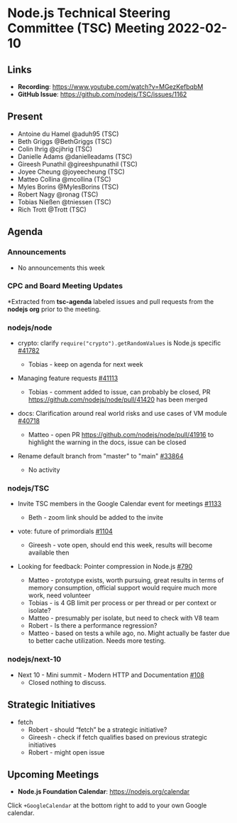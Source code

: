 # Node.js Technical Steering Committee (TSC) Meeting 2022-02-10

## Links

* **Recording**: https://www.youtube.com/watch?v=MGezKefbqbM
* **GitHub Issue**: https://github.com/nodejs/TSC/issues/1162

## Present

* Antoine du Hamel @aduh95 (TSC)
* Beth Griggs @BethGriggs (TSC)
* Colin Ihrig @cjihrig (TSC)
* Danielle Adams @danielleadams (TSC)
* Gireesh Punathil @gireeshpunathil (TSC)
* Joyee Cheung @joyeecheung (TSC)
* Matteo Collina @mcollina (TSC)
* Myles Borins @MylesBorins (TSC)
* Robert Nagy @ronag (TSC)
* Tobias Nießen @tniessen (TSC)
* Rich Trott @Trott (TSC)

## Agenda

### Announcements

* No announcements this week

### CPC and Board Meeting Updates

*Extracted from **tsc-agenda** labeled issues and pull requests from the **nodejs org** prior to the meeting.

### nodejs/node

* crypto: clarify `require("crypto").getRandomValues` is Node.js specific [#41782](https://github.com/nodejs/node/pull/41782)
  * Tobias - keep on agenda for next week

* Managing feature requests [#41113](https://github.com/nodejs/node/issues/41113)
  * Tobias - comment added to issue, can probably be closed, PR https://github.com/nodejs/node/pull/41420 has been merged

* docs: Clarification around real world risks and use cases of VM module [#40718](https://github.com/nodejs/node/issues/40718)
  * Matteo - open PR https://github.com/nodejs/node/pull/41916 to highlight the warning in the docs, issue can be closed

* Rename default branch from "master" to "main" [#33864](https://github.com/nodejs/node/issues/33864)
  * No activity

### nodejs/TSC

* Invite TSC members in the Google Calendar event for meetings [#1133](https://github.com/nodejs/TSC/issues/1133)
  * Beth - zoom link should be added to the invite

* vote: future of primordials [#1104](https://github.com/nodejs/TSC/issues/1104)
  * Gireesh - vote open, should end this week, results will become available then

* Looking for feedback: Pointer compression in Node.js [#790](https://github.com/nodejs/TSC/issues/790)
  * Matteo - prototype exists, worth pursuing, great results in terms of memory consumption, official support would require much more work, need volunteer
  * Tobias - is 4 GB limit per process or per thread or per context or isolate?
  * Matteo - presumably per isolate, but need to check with V8 team
  * Robert - Is there a performance regression?
  * Matteo - based on tests a while ago, no. Might actually be faster due to better cache utilization. Needs more testing.

### nodejs/next-10

* Next 10 - Mini summit - Modern HTTP and Documentation [#108](https://github.com/nodejs/next-10/issues/108)
  * Closed nothing to discuss.

## Strategic Initiatives

* fetch
  * Robert - should “fetch” be a strategic initiative?
  * Gireesh - check if fetch qualifies based on previous strategic initiatives
  * Robert - might open issue

## Upcoming Meetings

* **Node.js Foundation Calendar**: <https://nodejs.org/calendar>

Click `+GoogleCalendar` at the bottom right to add to your own Google calendar.
